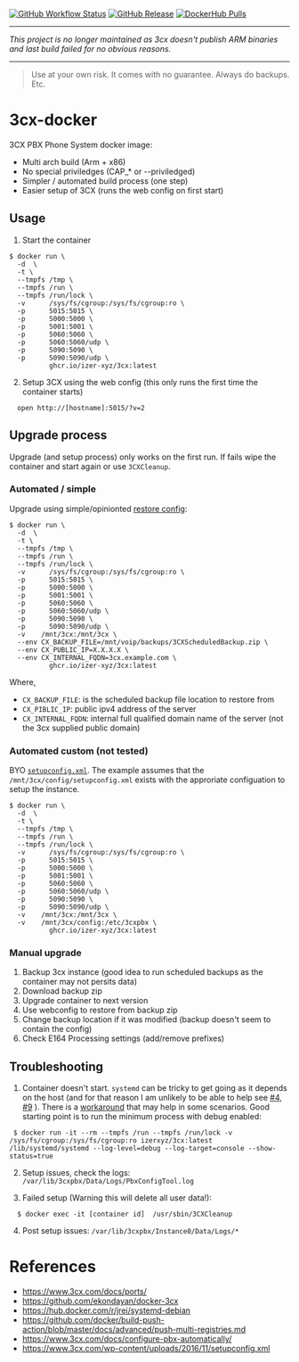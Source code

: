 [![GitHub Workflow Status](https://img.shields.io/github/actions/workflow/status/izer-xyz/3cx-docker/push.yml?style=flat-square)](https://github.com/izer-xyz/3cx-docker/actions/workflows/push.yml)
[![GitHub Release](https://img.shields.io/github/v/release/izer-xyz/3cx-docker?style=flat-square)](https://github.com/izer-xyz/3cx-docker/releases)
[![DockerHub Pulls](https://img.shields.io/docker/pulls/izerxyz/3cx?style=flat-square)](https://hub.docker.com/r/izerxyz/3cx)

---

*This project is no longer maintained as 3cx doesn't publish ARM binaries and last build failed for no obvious reasons.*

---

> Use at your own risk. It comes with no guarantee. Always do backups. Etc.

# 3cx-docker

3CX PBX Phone System docker image:

 * Multi arch build (Arm + x86)
 * No special priviledges (CAP_* or --priviledged)
 * Simpler / automated build process (one step)
 * Easier setup of 3CX (runs the web config on first start)

## Usage 

 1. Start the container
```
$ docker run \
  -d  \
  -t \
  --tmpfs /tmp \
  --tmpfs /run \
  --tmpfs /run/lock \
  -v      /sys/fs/cgroup:/sys/fs/cgroup:ro \
  -p      5015:5015 \
  -p      5000:5000 \
  -p      5001:5001 \
  -p      5060:5060 \
  -p      5060:5060/udp \
  -p      5090:5090 \
  -p      5090:5090/udp \
          ghcr.io/izer-xyz/3cx:latest
```

 2. Setup 3CX using the web config (this only runs the first time the container starts)
```
  open http://[hostname]:5015/?v=2
```

## Upgrade process

Upgrade (and setup process) only works on the first run. If fails wipe the container and start again or use `3CXCleanup`. 

### Automated / simple

Upgrade using simple/opinionted [restore config](setupconfig-3cx-restore.xml):

```
$ docker run \
  -d  \
  -t \
  --tmpfs /tmp \
  --tmpfs /run \
  --tmpfs /run/lock \
  -v      /sys/fs/cgroup:/sys/fs/cgroup:ro \
  -p      5015:5015 \
  -p      5000:5000 \
  -p      5001:5001 \
  -p      5060:5060 \
  -p      5060:5060/udp \
  -p      5090:5090 \
  -p      5090:5090/udp \
  -v    /mnt/3cx:/mnt/3cx \
  --env CX_BACKUP_FILE=/mnt/voip/backups/3CXScheduledBackup.zip \
  --env CX_PUBLIC_IP=X.X.X.X \
  --env CX_INTERNAL_FQDN=3cx.example.com \
          ghcr.io/izer-xyz/3cx:latest
```
Where,
 * `CX_BACKUP_FILE`: is the scheduled backup file location to restore from
 * `CX_PIBLIC_IP`: public ipv4 address of the server
 * `CX_INTERNAL_FQDN`: internal full qualified domain name of the server (not the 3cx supplied public domain)

### Automated custom (not tested)

BYO [`setupconfig.xml`](https://www.3cx.com/docs/configure-pbx-automatically/). The example assumes that the `/mnt/3cx/config/setupconfig.xml` exists with the approriate configuation to setup the instance.

```
$ docker run \
  -d  \
  -t \
  --tmpfs /tmp \
  --tmpfs /run \
  --tmpfs /run/lock \
  -v      /sys/fs/cgroup:/sys/fs/cgroup:ro \
  -p      5015:5015 \
  -p      5000:5000 \
  -p      5001:5001 \
  -p      5060:5060 \
  -p      5060:5060/udp \
  -p      5090:5090 \
  -p      5090:5090/udp \
  -v    /mnt/3cx:/mnt/3cx \
  -v    /mnt/3cx/config:/etc/3cxpbx \
          ghcr.io/izer-xyz/3cx:latest
```

### Manual upgrade

 1. Backup 3cx instance (good idea to run scheduled backups as the container may not persits data)
 2. Download backup zip
 3. Upgrade container to next version
 4. Use webconfig to restore from backup zip
 5. Change backup location if it was modified (backup doesn't seem to contain the config)
 6. Check E164 Processing settings (add/remove prefixes)


## Troubleshooting

 1. Container doesn't start. `systemd` can be tricky to get going as it depends on the host (and for that reason I am unlikely to be able to help see [#4](https://github.com/izer-xyz/3cx-docker/issues/4), [#9](https://github.com/izer-xyz/3cx-docker/issues/9) ). There is a [workaround](https://github.com/izer-xyz/3cx-docker/issues/17#issuecomment-1329787269) that may help in some scenarios. Good starting point is to run the minimum process with debug enabled: 
```
 $ docker run -it --rm --tmpfs /run --tmpfs /run/lock -v /sys/fs/cgroup:/sys/fs/cgroup:ro izerxyz/3cx:latest /lib/systemd/systemd --log-level=debug --log-target=console --show-status=true
```
 
 2. Setup issues, check the logs: `/var/lib/3cxpbx/Data/Logs/PbxConfigTool.log`

 3. Failed setup (Warning this will delete all user data!): 
```
  $ docker exec -it [container id]  /usr/sbin/3CXCleanup
```

 4. Post setup issues: `/var/lib/3cxpbx/Instance0/Data/Logs/*`


# References

 * https://www.3cx.com/docs/ports/
 * https://github.com/ekondayan/docker-3cx
 * https://hub.docker.com/r/jrei/systemd-debian
 * https://github.com/docker/build-push-action/blob/master/docs/advanced/push-multi-registries.md
 * https://www.3cx.com/docs/configure-pbx-automatically/
 * https://www.3cx.com/wp-content/uploads/2016/11/setupconfig.xml
